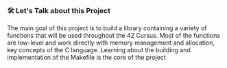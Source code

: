 

<h3>🛠 Let's Talk about this Project</h3>

The main goal of this project is to build a library containing a variety of functions that will be used throughout the 42 Cursus. Most of the functions are low-level and work directly with memory management and allocation, <br/> key concepts of the C language. Learning about the building and implementation of the Makefile is the core of the project

